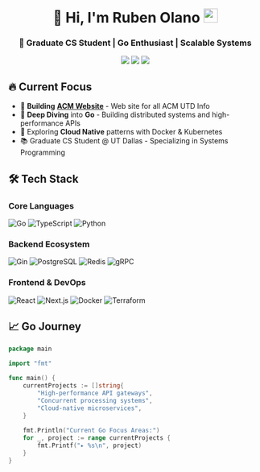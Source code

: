 <h1 align="center">
  👋 Hi, I'm Ruben Olano <img src="https://media.giphy.com/media/hvRJCLFzcasrR4ia7z/giphy.gif" width="28">
</h1>
<h3 align="center">🚀 Graduate CS Student | Go Enthusiast | Scalable Systems</h3>

<p align="center">
  <a href="https://www.linkedin.com/in/rubendolano/"><img src="https://img.shields.io/badge/LinkedIn-0077B5?style=for-the-badge&logo=linkedin&logoColor=white"></a>
  <a href="mailto:rubendavid2711@hotmail.com"><img src="https://img.shields.io/badge/Email-D14836?style=for-the-badge&logo=gmail&logoColor=white"></a>
  <a href="https://github.com/RubenOlano"><img src="https://img.shields.io/badge/GitHub-181717?style=for-the-badge&logo=github&logoColor=white"></a>
</p>

## 🔥 Current Focus

- 🚀 **Building** [**ACM Website**](https://acmutd.co) - Web site for all ACM UTD Info
- 🐹 **Deep Diving** into **Go** - Building distributed systems and high-performance APIs
- 🔭 Exploring **Cloud Native** patterns with Docker & Kubernetes
- 📚 Graduate CS Student @ UT Dallas - Specializing in Systems Programming

## 🛠️ Tech Stack

### **Core Languages**
![Go](https://img.shields.io/badge/Go-00ADD8?style=for-the-badge&logo=go&logoColor=white)
![TypeScript](https://img.shields.io/badge/TypeScript-3178C6?style=for-the-badge&logo=typescript&logoColor=white)
![Python](https://img.shields.io/badge/Python-3776AB?style=for-the-badge&logo=python&logoColor=white)

### **Backend Ecosystem**
![Gin](https://img.shields.io/badge/Gin-00ADD8?style=for-the-badge&logo=go&logoColor=white)
![PostgreSQL](https://img.shields.io/badge/PostgreSQL-4169E1?style=for-the-badge&logo=postgresql&logoColor=white)
![Redis](https://img.shields.io/badge/Redis-DC382D?style=for-the-badge&logo=redis&logoColor=white)
![gRPC](https://img.shields.io/badge/gRPC-4285F4?style=for-the-badge&logo=google&logoColor=white)

### **Frontend & DevOps**
![React](https://img.shields.io/badge/React-20232A?style=for-the-badge&logo=react&logoColor=61DAFB)
![Next.js](https://img.shields.io/badge/Next.js-000000?style=for-the-badge&logo=nextdotjs&logoColor=white)
![Docker](https://img.shields.io/badge/Docker-2496ED?style=for-the-badge&logo=docker&logoColor=white)
![Terraform](https://img.shields.io/badge/Terraform-7B42BC?style=for-the-badge&logo=terraform&logoColor=white)

## 📈 Go Journey

```go
package main

import "fmt"

func main() {
    currentProjects := []string{
        "High-performance API gateways",
        "Concurrent processing systems",
        "Cloud-native microservices",
    }
    
    fmt.Println("Current Go Focus Areas:")
    for _, project := range currentProjects {
        fmt.Printf("▸ %s\n", project)
    }
}
